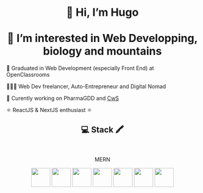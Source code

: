 <h1 align="center"> 👋 Hi, I’m Hugo <br><br> 👀 I’m interested in Web Developping, biology and mountains</h1>
<p>🌱 Graduated in Web Development (especially Front End) at OpenClassrooms </p>
<p>👨🏻‍💻 Web Dev freelancer, Auto-Entrepreneur and Digital Nomad</p>
<p>💼 Curently working on PharmaGDD and <a href="https://www.chesnelwebstudio.fr" font-family="Brittany Signature">CwS</a></p>
<p>⚛️ ReactJS & NextJS enthusiast ⚛️</p>
<h2 align="center">💻 Stack 🖍️</h2>
<br/>
<div align="center">
  <p>MERN</p>
  <img src="https://miro.medium.com/v2/resize:fit:1258/1*okiCUvTUJLtOqJv1dMzwpA.png" height="50px">
  <img src="https://cdn.freebiesupply.com/logos/large/2x/react-1-logo-png-transparent.png" height="50px">
  <img src="https://upload.wikimedia.org/wikipedia/commons/thumb/d/d9/Node.js_logo.svg/2560px-Node.js_logo.svg.png" height="50px">
  <img src="https://upload.wikimedia.org/wikipedia/commons/thumb/6/6a/JavaScript-logo.png/768px-JavaScript-logo.png" height="50px">
  <img src="https://upload.wikimedia.org/wikipedia/commons/thumb/9/96/Sass_Logo_Color.svg/1280px-Sass_Logo_Color.svg.png" height="50px">
  <img src="https://upload.vectorlogo.zone/logos/expressjs/images/a1b5cb1f-dae7-4971-ab5b-68efce751b0f.svg" height="50px">
  <img src="https://companieslogo.com/img/orig/MDB_BIG.D-96d632a9.png?t=1648915248" height="50px">
</div>

